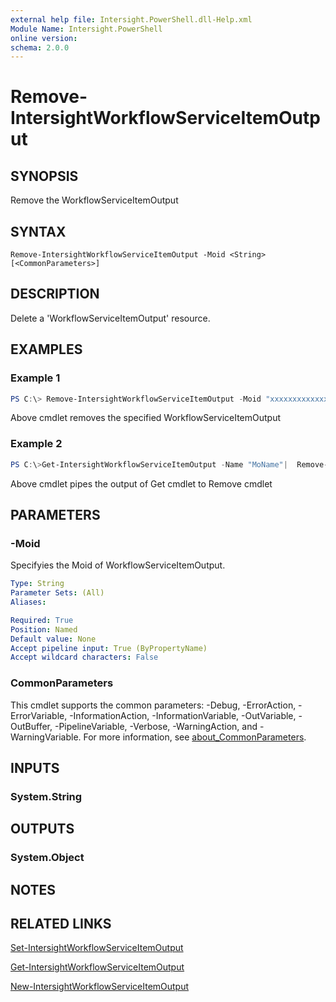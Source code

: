 ```yaml
---
external help file: Intersight.PowerShell.dll-Help.xml
Module Name: Intersight.PowerShell
online version:
schema: 2.0.0
---
```


# Remove-IntersightWorkflowServiceItemOutput

## SYNOPSIS
Remove the WorkflowServiceItemOutput

## SYNTAX

```
Remove-IntersightWorkflowServiceItemOutput -Moid <String> [<CommonParameters>]
```

## DESCRIPTION
Delete a &apos;WorkflowServiceItemOutput&apos; resource.

## EXAMPLES

### Example 1
```powershell
PS C:\> Remove-IntersightWorkflowServiceItemOutput -Moid "xxxxxxxxxxxxxxxxxxxxxxxxxxx"
```
Above cmdlet removes the specified WorkflowServiceItemOutput 

### Example 2
```powershell
PS C:\>Get-IntersightWorkflowServiceItemOutput -Name "MoName"|  Remove-IntersightWorkflowServiceItemOutput
```
Above cmdlet pipes the output of Get cmdlet to Remove cmdlet

## PARAMETERS

### -Moid
Specifyies the Moid of WorkflowServiceItemOutput.

```yaml
Type: String
Parameter Sets: (All)
Aliases:

Required: True
Position: Named
Default value: None
Accept pipeline input: True (ByPropertyName)
Accept wildcard characters: False
```

### CommonParameters
This cmdlet supports the common parameters: -Debug, -ErrorAction, -ErrorVariable, -InformationAction, -InformationVariable, -OutVariable, -OutBuffer, -PipelineVariable, -Verbose, -WarningAction, and -WarningVariable. For more information, see [about_CommonParameters](http://go.microsoft.com/fwlink/?LinkID=113216).

## INPUTS

### System.String

## OUTPUTS

### System.Object
## NOTES

## RELATED LINKS

[Set-IntersightWorkflowServiceItemOutput](./Set-IntersightWorkflowServiceItemOutput.md)

[Get-IntersightWorkflowServiceItemOutput](./Get-IntersightWorkflowServiceItemOutput.md)

[New-IntersightWorkflowServiceItemOutput](./New-IntersightWorkflowServiceItemOutput.md)

